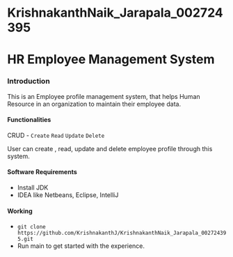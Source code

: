 # KrishnakanthNaik_Jarapala_002724395

# HR Employee Management System

### Introduction

This is an Employee profile management system, that helps Human Resource in an organization to maintain their employee data.

#### Functionalities
 CRUD - `Create` `Read` `Update` `Delete`
 
 User can create , read, update and delete employee profile through this system.
 
 #### Software Requirements
 - Install JDK
 - IDEA like Netbeans, Eclipse, IntelliJ
 
 #### Working
 - `git clone https://github.com/KrishnakanthJ/KrishnakanthNaik_Jarapala_002724395.git`
 - Run main to get started with the experience.

